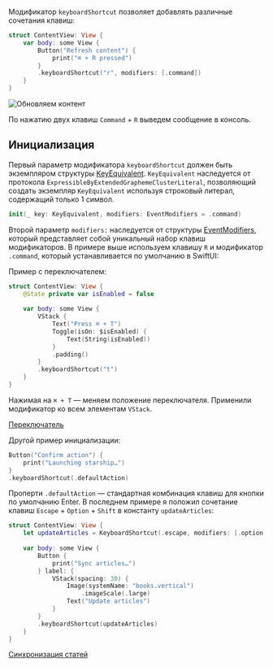 Модификатор `keyboardShortcut` позволяет добавлять различные сочетания клавиш:

```swift
struct ContentView: View {
    var body: some View {
        Button("Refresh content") {
            print("⌘ + R pressed")
        }
        .keyboardShortcut("r", modifiers: [.command])
    }
}
```

![Обновляем контент]

По нажатию двух клавиш `Command` + `R` выведем сообщение в консоль.

## Инициализация

Первый параметр модификатора `keyboardShortcut` должен быть экземпляром структуры [KeyEquivalent]. `KeyEquivalent` наследуется от протокола `ExpressibleByExtendedGraphemeClusterLiteral`, позволяющий создать экземпляр `KeyEquivalent` используя строковый литерал, содержащий только 1 символ.

```swift
init(_ key: KeyEquivalent, modifiers: EventModifiers = .command)
```

Второй параметр `modifiers:` наследуется от структуры [EventModifiers], который представляет собой уникальный набор клавиш модификаторов.
В примере выше используем клавишу `R` и модификатор `.command`, который устанавливается по умолчанию в SwiftUI:

Пример с переключателем:

```swift
struct ContentView: View {
    @State private var isEnabled = false
    
    var body: some View {
        VStack {
            Text("Press ⌘ + T")
            Toggle(isOn: $isEnabled) {
                Text(String(isEnabled))
            }
            .padding()
        }
        .keyboardShortcut("t")
    }
}
```

Нажимая на `⌘ + T` — меняем положение переключателя. Применили модификатор ко всем элементам `VStack`.

[Переключатель]

Другой пример инициализации:

```swift
Button("Confirm action") {
    print("Launching starship…")
}
.keyboardShortcut(.defaultAction)
```

Проперти `.defaultAction` — стандартная комбинация клавиш для кнопки по умолчанию Enter.
В последнем примере я положил сочетание клавиш `Escape` + `Option` + `Shift` в константу `updateArticles`:

```swift
struct ContentView: View {
    let updateArticles = KeyboardShortcut(.escape, modifiers: [.option, .shift])
    
    var body: some View {
        Button { 
            print("Sync articles…")
        } label: { 
            VStack(spacing: 30) {
                Image(systemName: "books.vertical")
                    .imageScale(.large)
                Text("Update articles")
            }
        }
        .keyboardShortcut(updateArticles)
    }
}
```

[Синхронизация статей]


[Обновляем контент]: https://cdn.sparrowcode.io/articles/keyboard-shortcut-swiftui/refresh_content.jpg
[KeyEquivalent]: https://developer.apple.com/documentation/swiftui/keyequivalent?changes=_5
[EventModifiers]: https://developer.apple.com/documentation/swiftui/eventmodifiers?changes=_5
[Переключатель]: https://cdn.sparrowcode.io/articles/keyboard-shortcut-swiftui/keyboard_shortcut_toggle.mov
[Синхронизация статей]: https://cdn.sparrowcode.io/articles/keyboard-shortcut-swiftui/keyboard_sync_articles.mov

